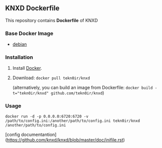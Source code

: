 ## KNXD Dockerfile


This repository contains **Dockerfile** of KNXD

### Base Docker Image

* [debian](https://hub.docker.com/_/debian/)


### Installation

1. Install [Docker](https://www.docker.com/).

2. Download: `docker pull tekn0ir/knxd`

   (alternatively, you can build an image from Dockerfile: `docker build -t="tekn0ir/knxd" github.com/tekn0ir/knxd`)


### Usage

    docker run -d -p 0.0.0.0:6720:6720 -v /path/to/config.ini:/another/path/to/config.ini tekn0ir/knxd /another/path/to/config.ini

[config documentantion] (https://github.com/knxd/knxd/blob/master/doc/inifile.rst)